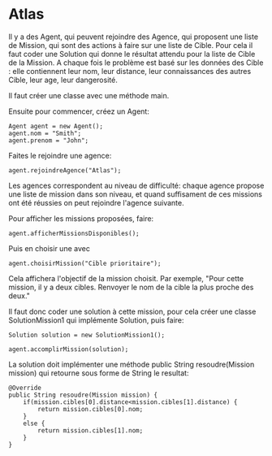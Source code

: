 # Atlas

Il y a des Agent, qui peuvent rejoindre des Agence, qui proposent une liste de Mission, qui sont des actions à faire sur une liste de Cible. Pour cela il faut coder une Solution qui donne le résultat attendu pour la liste de Cible de la Mission. A chaque fois le problème est basé sur les données des Cible : elle contiennent leur nom, leur distance, leur connaissances des autres Cible, leur age, leur dangerosité.


Il faut créer une classe avec une méthode main.

Ensuite pour commencer, créez un Agent:
```
Agent agent = new Agent();
agent.nom = "Smith";
agent.prenom = "John";
```

Faites le rejoindre une agence:
```
agent.rejoindreAgence("Atlas");
```
Les agences correspondent au niveau de difficulté: chaque agence propose une liste de mission dans son niveau, et quand suffisament de ces missions ont été réussies on peut rejoindre l'agence suivante.

Pour afficher les missions proposées, faire:
```
agent.afficherMissionsDisponibles();
```

Puis en choisir une avec 
```
agent.choisirMission("Cible prioritaire");
```

Cela affichera l'objectif de la mission choisit. Par exemple, "Pour cette mission, il y a deux cibles. Renvoyer le nom de la cible la plus proche des deux."

Il faut donc coder une solution à cette mission, pour cela créer une classe SolutionMission1 qui implémente Solution, puis faire:

    Solution solution = new SolutionMission1();

    agent.accomplirMission(solution);
    
La solution doit implémenter une méthode public String resoudre(Mission mission) qui retourne sous forme de String le resultat:

	@Override
	public String resoudre(Mission mission) {
		if(mission.cibles[0].distance<mission.cibles[1].distance) {
			return mission.cibles[0].nom;
		}
		else {
			return mission.cibles[1].nom;
		}
	}

